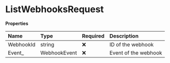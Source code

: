 # ListWebhooksRequest

**Properties**

| Name      | Type         | Required | Description          |
| :-------- | :----------- | :------- | :------------------- |
| WebhookId | string       | ❌       | ID of the webhook    |
| Event\_   | WebhookEvent | ❌       | Event of the webhook |
